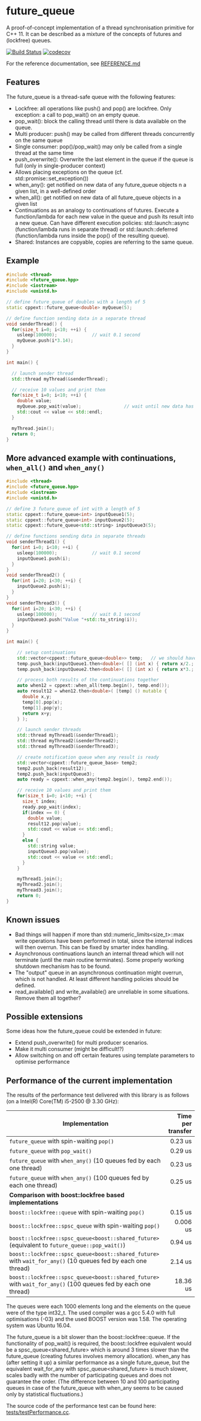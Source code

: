# future_queue
A proof-of-concept implementation of a thread synchronisation primitive for C++ 11. It can be described as a mixture of the concepts of futures and (lockfree) queues.

[![Build Status](https://travis-ci.org/mhier/future_queue.svg?branch=master)](https://travis-ci.org/mhier/future_queue)
[![codecov](https://codecov.io/gh/mhier/future_queue/branch/master/graph/badge.svg)](https://codecov.io/gh/mhier/future_queue)

For the reference documentation, see [REFERENCE.md](REFERENCE.md)

## Features
The future_queue is a thread-safe queue with the following features:
* Lockfree: all operations like push() and pop() are lockfree. Only exception: a call to pop_wait() on an empty queue.
* pop_wait(): block the calling thread until there is data available on the queue.
* Multi producer: push() may be called from different threads concurrently on the same queue
* Single consumer: pop()/pop_wait() may only be called from a single thread at the same time
* push_overwrite(): Overwrite the last element in the queue if the queue is full (only in single-producer context)
* Allows placing exceptions on the queue (cf. std::promise::set_exception())
* when_any(): get notified on new data of any future_queue objects  n a given list, in a well-defined order
* when_all(): get notified on new data of all future_queue objects in a given list
* Continuations as an analogy to continuations of futures. Execute a function/lambda for each new value in the queue and push its result into a new queue. Can have different execution policies: std::launch::async (function/lambda runs in separate thread) or std::launch::deferred (function/lambda runs inside the pop() of the resulting queue).
* Shared: Instances are copyable, copies are referring to the same queue.

## Example
```C++
#include <thread>
#include <future_queue.hpp>
#include <iostream>
#include <unistd.h>

// define future_queue of doubles with a length of 5
static cppext::future_queue<double> myQueue(5);

// define function sending data in a separate thread
void senderThread() {
  for(size_t i=0; i<10; ++i) {
    usleep(100000);             // wait 0.1 second
    myQueue.push(i*3.14);
  }
}

int main() {

  // launch sender thread
  std::thread myThread(&senderThread);

  // receive 10 values and print them
  for(size_t i=0; i<10; ++i) {
    double value;
    myQueue.pop_wait(value);                // wait until new data has arrived
    std::cout << value << std::endl;
  }

  myThread.join();
  return 0;
}
```

## More advanced example with continuations, ```when_all()``` and ```when_any()```
```C++
#include <thread>
#include <future_queue.hpp>
#include <iostream>
#include <unistd.h>

// define 3 future_queue of int with a length of 5
static cppext::future_queue<int> inputQueue1(5);
static cppext::future_queue<int> inputQueue2(5);
static cppext::future_queue<std::string> inputQueue3(5);

// define functions sending data in separate threads
void senderThread1() {
  for(int i=0; i<10; ++i) {
    usleep(100000);             // wait 0.1 second
    inputQueue1.push(i);
  }
}
void senderThread2() {
  for(int i=20; i<30; ++i) {
    inputQueue2.push(i);
  }
}
void senderThread3() {
  for(int i=20; i<30; ++i) {
    usleep(100000);             // wait 0.1 second
    inputQueue3.push("Value "+std::to_string(i));
  }
}

int main() {

    // setup continuations
    std::vector<cppext::future_queue<double>> temp;   // we should have a convenience function to avoid needing a temporary container...
    temp.push_back(inputQueue1.then<double>( [] (int x) { return x/2.; } ));
    temp.push_back(inputQueue2.then<double>( [] (int x) { return x*3.; } ));

    // process both results of the continuations together
    auto when12 = cppext::when_all(temp.begin(), temp.end());
    auto result12 = when12.then<double>( [temp] () mutable {
      double x,y;
      temp[0].pop(x);
      temp[1].pop(y);
      return x+y;
    } );

    // launch sender threads
    std::thread myThread1(&senderThread1);
    std::thread myThread2(&senderThread2);
    std::thread myThread3(&senderThread3);

    // create notification queue when any result is ready
    std::vector<cppext::future_queue_base> temp2;
    temp2.push_back(result12);
    temp2.push_back(inputQueue3);
    auto ready = cppext::when_any(temp2.begin(), temp2.end());

    // receive 10 values and print them
    for(size_t i=0; i<10; ++i) {
      size_t index;
      ready.pop_wait(index);
      if(index == 0) {
        double value;
        result12.pop(value);
        std::cout << value << std::endl;
      }
      else {
        std::string value;
        inputQueue3.pop(value);
        std::cout << value << std::endl;
      }
    }

    myThread1.join();
    myThread2.join();
    myThread3.join();
    return 0;
}
```
## Known issues
* Bad things will happen if more than std::numeric_limits<size_t>::max write operations have been performed in total, since the internal indices will then overrun. This can be fixed by smarter index handling.
* Asynchronous continuations launch an internal thread which will not terminate (until the main routine terminates). Some properly working shutdown mechanism has to be found.
* The "output" queue in an asynchronous continuation might overrun, which is not handled. At least different handling policies should be defined.
* read_available() and write_available() are unreliable in some situations. Remove them all together?

## Possible extensions
Some ideas how the future_queue could be extended in future:
* Extend push_overwrite() for multi producer scenarios.
* Make it multi consumer (might be difficult!?)
* Allow switching on and off certain features using template parameters to optimise performance

## Performance of the current implementation
The results of the performance test delivered with this library is as follows (on a Intel(R) Core(TM) i5-2500 @ 3.30 GHz):

| Implementation                                                                                       | Time per transfer |
|---------------------------------------------------------------------------------------------------------------|---------:|
|`future_queue` with spin-waiting `pop()`                                                                       |  0.23 us |
|`future_queue` with `pop_wait()`                                                                               |  0.29 us |
|`future_queue` with `when_any()` (10 queues fed by each one thread)                                            |  0.23 us |
|`future_queue` with `when_any()` (100 queues fed by each one thread)                                           |  0.25 us |
| **Comparison with boost::lockfree based implementations**                                                     |          |
|`boost::lockfree::queue` with spin-waiting `pop()`                                                             |  0.15 us |
|`boost::lockfree::spsc_queue` with spin-waiting `pop()`                                                        | 0.006 us |
|`boost::lockfree::spsc_queue<boost::shared_future>` (equivalent to `future_queue::pop_wait()`)                 |  0.94 us |
|`boost::lockfree::spsc_queue<boost::shared_future>` with `wait_for_any()` (10 queues fed by each one thread)   |  2.14 us |
|`boost::lockfree::spsc_queue<boost::shared_future>` with `wait_for_any()` (100 queues fed by each one thread)  | 18.36 us |

The queues were each 1000 elements long and the elements on the queue were of the type int32_t. The used compiler was a gcc 5.4.0 with full optimisations (-03) and the used BOOST version was 1.58. The operating system was Ubuntu 16.04.

The future_queue is a bit slower than the boost::lockfree::queue. If the functionality of pop_wait() is required, the boost::lockfree equivalent would be a spsc_queue<shared_future> which is around 3 times slower than the future_queue (creating futures involves memory allocation). when_any has (after setting it up) a similar performance as a single future_queue, but the equivalent wait_for_any with spsc_queue<shared_future> is much slower, scales badly with the number of participating queues and does not guarantee the order. (The difference between 10 and 100 participating queues in case of the future_queue with when_any seems to be caused only by statistical fluctuations.)

The source code of the performance test can be found here: [tests/testPerformance.cc](tests/testPerformance.cc).

